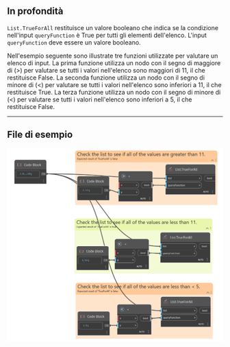 ## In profondità
`List.TrueForAll` restituisce un valore booleano che indica se la condizione nell'input `queryFunction` è True per tutti gli elementi dell'elenco. L'input `queryFunction` deve essere un valore booleano.

Nell'esempio seguente sono illustrate tre funzioni utilizzate per valutare un elenco di input. La prima funzione utilizza un nodo con il segno di maggiore di (>) per valutare se tutti i valori nell'elenco sono maggiori di 11, il che restituisce False. La seconda funzione utilizza un nodo con il segno di minore di (<) per valutare se tutti i valori nell'elenco sono inferiori a 11, il che restituisce True. La terza funzione utilizza un nodo con il segno di minore di (<) per valutare se tutti i valori nell'elenco sono inferiori a 5, il che restituisce False.
___
## File di esempio

![List.TrueForAll](./List.TrueForAll_img.jpg)

